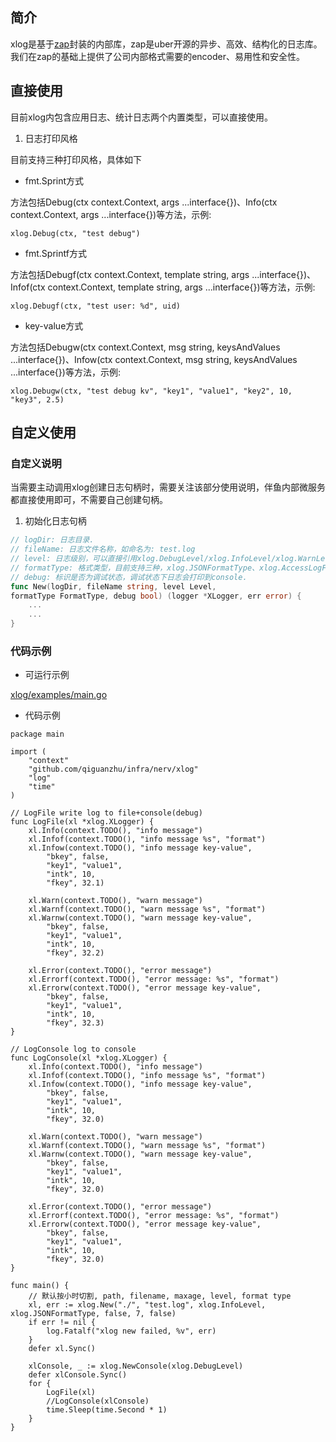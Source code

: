 ## 简介

xlog是基于[zap](https://github.com/uber-go/zap)封装的内部库，zap是uber开源的异步、高效、结构化的日志库。我们在zap的基础上提供了公司内部格式需要的encoder、易用性和安全性。

## 直接使用

目前xlog内包含应用日志、统计日志两个内置类型，可以直接使用。

1. 日志打印风格

目前支持三种打印风格，具体如下

* fmt.Sprint方式

方法包括Debug(ctx context.Context, args ...interface{})、Info(ctx context.Context, args ...interface{})等方法，示例:

`xlog.Debug(ctx, "test debug")`

* fmt.Sprintf方式

方法包括Debugf(ctx context.Context, template string, args ...interface{})、Infof(ctx context.Context, template string, args ...interface{})等方法，示例:

`xlog.Debugf(ctx, "test user: %d", uid)`

* key-value方式

方法包括Debugw(ctx context.Context, msg string, keysAndValues ...interface{})、Infow(ctx context.Context, msg string, keysAndValues ...interface{})等方法，示例:

`xlog.Debugw(ctx, "test debug kv", "key1", "value1", "key2", 10, "key3", 2.5)`

## 自定义使用
### 自定义说明
当需要主动调用xlog创建日志句柄时，需要关注该部分使用说明，伴鱼内部微服务都直接使用即可，不需要自己创建句柄。
1. 初始化日志句柄

```go
// logDir: 日志目录.
// fileName: 日志文件名称，如命名为: test.log
// level: 日志级别，可以直接引用xlog.DebugLevel/xlog.InfoLevel/xlog.WarnLevel/xlog.ErrorLevel，级别依次升高，低于level级别的日志不会打印.
// formatType: 格式类型，目前支持三种，xlog.JSONFormatType、xlog.AccessLogFormatType和xlog.PlainTextFormatType，其中accesslog使用AccessLogFormatType类型，应用日志建议使用JSONFormatType类型，PlainTextFormatType为普通文本类型。
// debug: 标识是否为调试状态，调试状态下日志会打印到console.
func New(logDir, fileName string, level Level, 
formatType FormatType, debug bool) (logger *XLogger, err error) {
    ...
    ...
}
```
### 代码示例

* 可运行示例

[xlog/examples/main.go](xlog/examples/main.go)


* 代码示例

```golang
package main

import (
	"context"
	"github.com/qiguanzhu/infra/nerv/xlog"
	"log"
	"time"
)

// LogFile write log to file+console(debug)
func LogFile(xl *xlog.XLogger) {
	xl.Info(context.TODO(), "info message")
	xl.Infof(context.TODO(), "info message %s", "format")
	xl.Infow(context.TODO(), "info message key-value",
		"bkey", false,
		"key1", "value1",
		"intk", 10,
		"fkey", 32.1)

	xl.Warn(context.TODO(), "warn message")
	xl.Warnf(context.TODO(), "warn message %s", "format")
	xl.Warnw(context.TODO(), "warn message key-value",
		"bkey", false,
		"key1", "value1",
		"intk", 10,
		"fkey", 32.2)

	xl.Error(context.TODO(), "error message")
	xl.Errorf(context.TODO(), "error message: %s", "format")
	xl.Errorw(context.TODO(), "error message key-value",
		"bkey", false,
		"key1", "value1",
		"intk", 10,
		"fkey", 32.3)
}

// LogConsole log to console
func LogConsole(xl *xlog.XLogger) {
	xl.Info(context.TODO(), "info message")
	xl.Infof(context.TODO(), "info message %s", "format")
	xl.Infow(context.TODO(), "info message key-value",
		"bkey", false,
		"key1", "value1",
		"intk", 10,
		"fkey", 32.0)

	xl.Warn(context.TODO(), "warn message")
	xl.Warnf(context.TODO(), "warn message %s", "format")
	xl.Warnw(context.TODO(), "warn message key-value",
		"bkey", false,
		"key1", "value1",
		"intk", 10,
		"fkey", 32.0)

	xl.Error(context.TODO(), "error message")
	xl.Errorf(context.TODO(), "error message: %s", "format")
	xl.Errorw(context.TODO(), "error message key-value",
		"bkey", false,
		"key1", "value1",
		"intk", 10,
		"fkey", 32.0)
}

func main() {
	// 默认按小时切割, path, filename, maxage, level, format type
	xl, err := xlog.New("./", "test.log", xlog.InfoLevel, xlog.JSONFormatType, false, 7, false)
	if err != nil {
		log.Fatalf("xlog new failed, %v", err)
	}
	defer xl.Sync()

	xlConsole, _ := xlog.NewConsole(xlog.DebugLevel)
	defer xlConsole.Sync()
	for {
		LogFile(xl)
		//LogConsole(xlConsole)
		time.Sleep(time.Second * 1)
	}
}
```